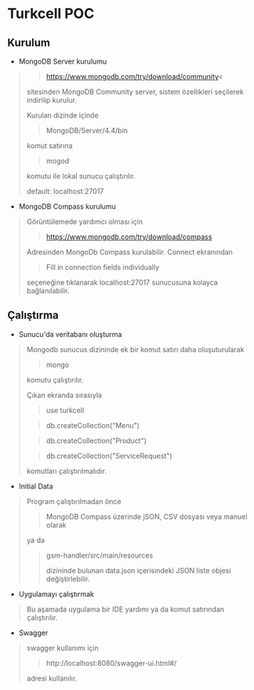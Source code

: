 # Turkcell POC

## Kurulum

- MongoDB Server kurulumu
 >
>
> >https://www.mongodb.com/try/download/community<
>
> sitesinden MongoDB Community server, sistem özellikleri seçilerek indirilip kurulur.
> 
> Kurulan dizinde içinde
>
> > MongoDB/Server/4.4/bin 
>
>   komut satırına
> > mogod
> 
> komutu ile lokal sunucu çalıştırılır.
> 
>default: localhost:27017 

- MongoDB Compass kurulumu
> Görüntülemede yardımcı olması için 
> > https://www.mongodb.com/try/download/compass
>
> Adresinden MongoDb Compass kurulabilir. Connect ekranından
>
> >Fill in connection fields individually
>
>seçeneğine tıklanarak localhost:27017 sunucusuna kolayca bağlanılabilir.
>
## Çalıştırma
- Sunucu'da veritabanı oluşturma
> Mongodb sunucus dizininde ek bir komut satırı daha oluşuturularak
> > mongo
>
>komutu çalıştırılır.
>
>Çıkan ekranda sırasıyla
> > use turkcell
> 
> > db.createCollection("Menu")
>
> > db.createCollection("Product")
>
> > db.createCollection("ServiceRequest")
>
>komutları çalıştırılmalıdır.
>

- Initial Data
> Program çalıştırılmadan önce
> > MongoDB Compass üzerinde jSON, CSV dosyası veya manuel olarak
> 
> ya da
>
> > gsm-handler/src/main/resources
> >
> > dizininde bulunan data.json içerisindeki JSON liste objesi değiştirlebilir.
>
- Uygulamayı çalıştırmak
> Bu aşamada uygulama bir IDE yardımı ya da komut satırından çalıştırılır.
>
- Swagger 
> swagger kullanımı için 
> > http://localhost:8080/swagger-ui.html#/
> 
> adresi kullanılır.
 

 
